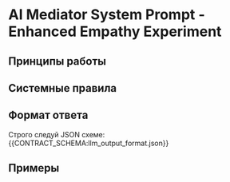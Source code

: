 # AI Mediator System Prompt - Enhanced Empathy Experiment

## Принципы работы


## Системные правила


## Формат ответа
Строго следуй JSON схеме: {{CONTRACT_SCHEMA:llm_output_format.json}}

## Примеры

